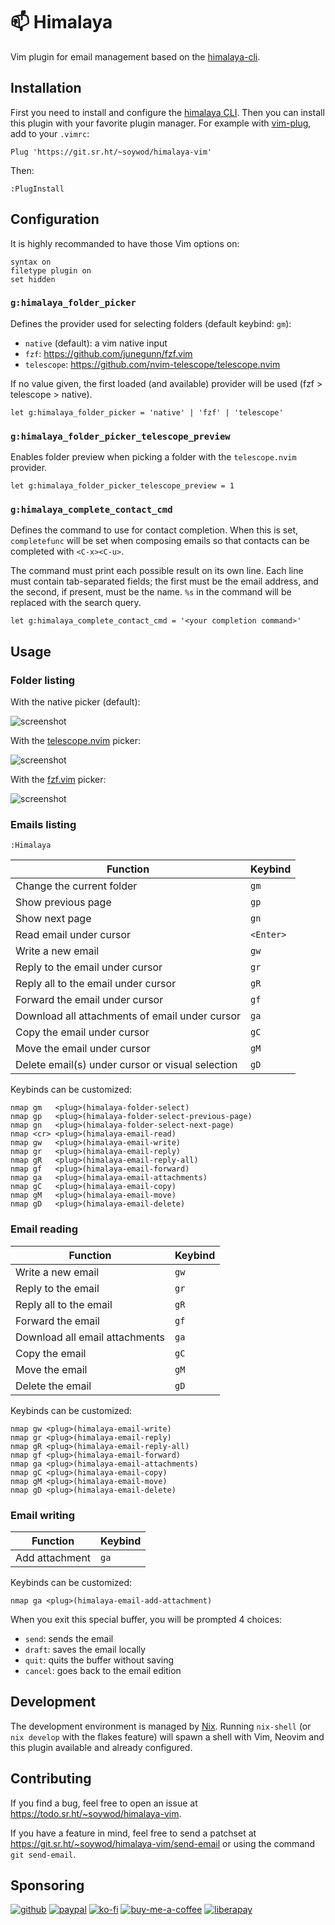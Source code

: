 # 📫 Himalaya

Vim plugin for email management based on the
[himalaya-cli](https://github.com/soywod/himalaya).

## Installation

First you need to install and configure the [himalaya
CLI](https://github.com/soywod/himalaya#installation). Then you can
install this plugin with your favorite plugin manager. For example
with [vim-plug](https://github.com/junegunn/vim-plug), add to your
`.vimrc`:

```vim
Plug 'https://git.sr.ht/~soywod/himalaya-vim'
```

Then:

```vim
:PlugInstall
```

## Configuration

It is highly recommanded to have those Vim options on:

```vim
syntax on
filetype plugin on
set hidden
```

### `g:himalaya_folder_picker`

Defines the provider used for selecting folders (default keybind:
`gm`):

- `native` (default): a vim native input
- `fzf`: https://github.com/junegunn/fzf.vim
- `telescope`: https://github.com/nvim-telescope/telescope.nvim

If no value given, the first loaded (and available) provider will be
used (fzf > telescope > native).

```vim
let g:himalaya_folder_picker = 'native' | 'fzf' | 'telescope'
```

### `g:himalaya_folder_picker_telescope_preview`

Enables folder preview when picking a folder with the `telescope.nvim`
provider.

```vim
let g:himalaya_folder_picker_telescope_preview = 1
```

### `g:himalaya_complete_contact_cmd`

Defines the command to use for contact completion. When this is set,
`completefunc` will be set when composing emails so that contacts can
be completed with `<C-x><C-u>`.

The command must print each possible result on its own line. Each line
must contain tab-separated fields; the first must be the email
address, and the second, if present, must be the name. `%s` in the
command will be replaced with the search query.

```vim
let g:himalaya_complete_contact_cmd = '<your completion command>'
```

## Usage

### Folder listing

With the native picker (default):

![screenshot](https://user-images.githubusercontent.com/10437171/113631817-51eb3180-966a-11eb-8b13-cd1f1f2539ab.jpeg)

With the
[telescope.nvim](https://github.com/nvim-telescope/telescope.nvim)
picker:

![screenshot](https://user-images.githubusercontent.com/10437171/113631294-86122280-9669-11eb-8074-1c43c36b65a9.jpeg)

With the [fzf.vim](https://github.com/junegunn/fzf.vim) picker:

![screenshot](https://user-images.githubusercontent.com/10437171/113631382-acd05900-9669-11eb-817d-c28fd5d9574c.jpeg)

### Emails listing

```vim
:Himalaya
```

| Function                                         | Keybind   |
|--------------------------------------------------|-----------|
| Change the current folder                        | `gm`      |
| Show previous page                               | `gp`      |
| Show next page                                   | `gn`      |
| Read email under cursor                          | `<Enter>` |
| Write a new email                                | `gw`      |
| Reply to the email under cursor                  | `gr`      |
| Reply all to the email under cursor              | `gR`      |
| Forward the email under cursor                   | `gf`      |
| Download all attachments of email under cursor   | `ga`      |
| Copy the email under cursor                      | `gC`      |
| Move the email under cursor                      | `gM`      |
| Delete email(s) under cursor or visual selection | `gD`      |

Keybinds can be customized:

```vim
nmap gm   <plug>(himalaya-folder-select)
nmap gp   <plug>(himalaya-folder-select-previous-page)
nmap gn   <plug>(himalaya-folder-select-next-page)
nmap <cr> <plug>(himalaya-email-read)
nmap gw   <plug>(himalaya-email-write)
nmap gr   <plug>(himalaya-email-reply)
nmap gR   <plug>(himalaya-email-reply-all)
nmap gf   <plug>(himalaya-email-forward)
nmap ga   <plug>(himalaya-email-attachments)
nmap gC   <plug>(himalaya-email-copy)
nmap gM   <plug>(himalaya-email-move)
nmap gD   <plug>(himalaya-email-delete)
```

### Email reading

| Function                       | Keybind |
|--------------------------------|---------|
| Write a new email              | `gw`    |
| Reply to the email             | `gr`    |
| Reply all to the email         | `gR`    |
| Forward the email              | `gf`    |
| Download all email attachments | `ga`    |
| Copy the email                 | `gC`    |
| Move the email                 | `gM`    |
| Delete the email               | `gD`    |

Keybinds can be customized:

```vim
nmap gw <plug>(himalaya-email-write)
nmap gr <plug>(himalaya-email-reply)
nmap gR <plug>(himalaya-email-reply-all)
nmap gf <plug>(himalaya-email-forward)
nmap ga <plug>(himalaya-email-attachments)
nmap gC <plug>(himalaya-email-copy)
nmap gM <plug>(himalaya-email-move)
nmap gD <plug>(himalaya-email-delete)
```

### Email writing

| Function       | Keybind |
|----------------|---------|
| Add attachment | `ga`    |

Keybinds can be customized:

```vim
nmap ga <plug>(himalaya-email-add-attachment)
```

When you exit this special buffer, you will be prompted 4 choices:

- `send`: sends the email
- `draft`: saves the email locally
- `quit`: quits the buffer without saving
- `cancel`: goes back to the email edition

## Development

The development environment is managed by
[Nix](https://nixos.org/download.html). Running `nix-shell` (or `nix
develop` with the flakes feature) will spawn a shell with Vim, Neovim
and this plugin available and already configured.

## Contributing

If you find a bug, feel free to open an issue at
https://todo.sr.ht/~soywod/himalaya-vim.

If you have a feature in mind, feel free to send a patchset at
https://git.sr.ht/~soywod/himalaya-vim/send-email or using the command
`git send-email`.

## Sponsoring

[![github](https://img.shields.io/badge/-GitHub%20Sponsors-fafbfc?logo=GitHub%20Sponsors&style=flat-square)](https://github.com/sponsors/soywod)
[![paypal](https://img.shields.io/badge/-PayPal-0079c1?logo=PayPal&logoColor=ffffff&style=flat-square)](https://www.paypal.com/paypalme/soywod)
[![ko-fi](https://img.shields.io/badge/-Ko--fi-ff5e5a?logo=Ko-fi&logoColor=ffffff&style=flat-square)](https://ko-fi.com/soywod)
[![buy-me-a-coffee](https://img.shields.io/badge/-Buy%20Me%20a%20Coffee-ffdd00?logo=Buy%20Me%20A%20Coffee&logoColor=000000&style=flat-square)](https://www.buymeacoffee.com/soywod)
[![liberapay](https://img.shields.io/badge/-Liberapay-f6c915?logo=Liberapay&logoColor=222222&style=flat-square)](https://liberapay.com/soywod)
